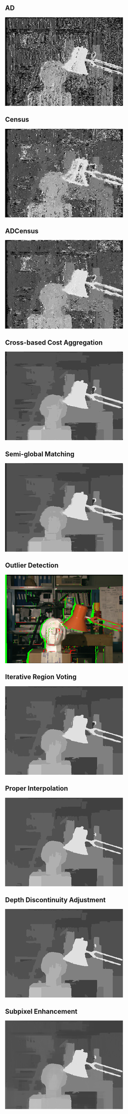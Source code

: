 AD
--

![ad_vol](img/ad_vol.png)

Census
------

![census_vol](img/census_vol.png)

ADCensus
--------

![adcensus_vol](img/adcensus_vol.png)

Cross-based Cost Aggregation
----------------------------

![cbca_vol](img/cbca_vol.png)  

Semi-global Matching
--------------------

![sgm_vol](img/sgm_vol.png)

Outlier Detection
-----------------

![outlier](img/outlier.png)

Iterative Region Voting
-----------------------

![iterative_region_voting](img/iterative_region_voting.png)

Proper Interpolation
--------------------

![proper_interpolation](img/proper_interpolation.png)

Depth Discontinuity Adjustment
------------------------------

![depth_discontinuity_adjustment](img/depth_discontinuity_adjustment.png)

Subpixel Enhancement
---------------------

![subpixel_enhancement](img/subpixel_enhancement.png)
